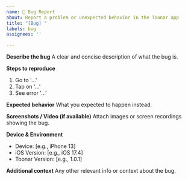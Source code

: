 ```yaml
---
name: 🐞 Bug Report
about: Report a problem or unexpected behavior in the Toonar app
title: "[Bug] "
labels: bug
assignees: ''

---
```


**Describe the bug**
A clear and concise description of what the bug is.

**Steps to reproduce**
1. Go to '...'
2. Tap on '...'
3. See error '...'

**Expected behavior**
What you expected to happen instead.

**Screenshots / Video (if available)**
Attach images or screen recordings showing the bug.

**Device & Environment**
- Device: [e.g., iPhone 13]
- iOS Version: [e.g., iOS 17.4]
- Toonar Version: [e.g., 1.0.1]

**Additional context**
Any other relevant info or context about the bug.
